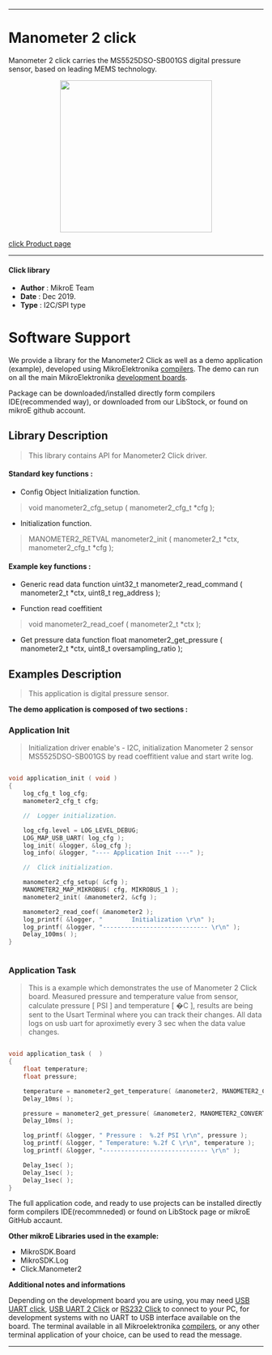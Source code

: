 
---
# Manometer 2 click

Manometer 2 click carries the MS5525DSO-SB001GS digital pressure sensor, based on leading MEMS technology.

<p align="center">
  <img src="https://download.mikroe.com/images/click_for_ide/manometer2_click.png" height=300px>
</p>

[click Product page](<https://www.mikroe.com/manometer-2-click>)

---


#### Click library 

- **Author**        : MikroE Team
- **Date**          : Dec 2019.
- **Type**          : I2C/SPI type


# Software Support

We provide a library for the Manometer2 Click 
as well as a demo application (example), developed using MikroElektronika 
[compilers](https://shop.mikroe.com/compilers). 
The demo can run on all the main MikroElektronika [development boards](https://shop.mikroe.com/development-boards).

Package can be downloaded/installed directly form compilers IDE(recommended way), or downloaded from our LibStock, or found on mikroE github account. 

## Library Description

> This library contains API for Manometer2 Click driver.

#### Standard key functions :

- Config Object Initialization function.
> void manometer2_cfg_setup ( manometer2_cfg_t *cfg ); 
 
- Initialization function.
> MANOMETER2_RETVAL manometer2_init ( manometer2_t *ctx, manometer2_cfg_t *cfg );

#### Example key functions :

- Generic read data function
uint32_t manometer2_read_command ( manometer2_t *ctx, uint8_t reg_address );

- Function read coeffitient
> void manometer2_read_coef ( manometer2_t *ctx );

- Get pressure data function
float manometer2_get_pressure ( manometer2_t *ctx, uint8_t oversampling_ratio );

## Examples Description

> This application is digital pressure sensor.

**The demo application is composed of two sections :**

### Application Init 

> Initialization driver enable's - I2C,
> initialization Manometer 2 sensor MS5525DSO-SB001GS by read coeffitient value
> and start write log.

```c

void application_init ( void )
{
    log_cfg_t log_cfg;
    manometer2_cfg_t cfg;

    //  Logger initialization.

    log_cfg.level = LOG_LEVEL_DEBUG;
    LOG_MAP_USB_UART( log_cfg );
    log_init( &logger, &log_cfg );
    log_info( &logger, "---- Application Init ----" );

    //  Click initialization.

    manometer2_cfg_setup( &cfg );
    MANOMETER2_MAP_MIKROBUS( cfg, MIKROBUS_1 );
    manometer2_init( &manometer2, &cfg );

    manometer2_read_coef( &manometer2 );
    log_printf( &logger, "        Initialization \r\n" );
    log_printf( &logger, "----------------------------- \r\n" );
    Delay_100ms( );
}
  
```

### Application Task

> This is a example which demonstrates the use of Manometer 2 Click board.
> Measured pressure and temperature value from sensor, calculate pressure [ PSI ] and temperature [ �C ],
> results are being sent to the Usart Terminal where you can track their changes.
> All data logs on usb uart for aproximetly every 3 sec when the data value changes.

```c

void application_task (  )
{
    float temperature;
    float pressure;

    temperature = manometer2_get_temperature( &manometer2, MANOMETER2_CONVERT_4096 );
    Delay_10ms( );

    pressure = manometer2_get_pressure( &manometer2, MANOMETER2_CONVERT_4096 );
    Delay_10ms( );

    log_printf( &logger, " Pressure :  %.2f PSI \r\n", pressure );
    log_printf( &logger, " Temperature: %.2f C \r\n", temperature );
    log_printf( &logger, "----------------------------- \r\n" );

    Delay_1sec( );
    Delay_1sec( );
    Delay_1sec( );
} 

``` 

The full application code, and ready to use projects can be  installed directly form compilers IDE(recommneded) or found on LibStock page or mikroE GitHub accaunt.

**Other mikroE Libraries used in the example:** 

- MikroSDK.Board
- MikroSDK.Log
- Click.Manometer2

**Additional notes and informations**

Depending on the development board you are using, you may need 
[USB UART click](https://shop.mikroe.com/usb-uart-click), 
[USB UART 2 Click](https://shop.mikroe.com/usb-uart-2-click) or 
[RS232 Click](https://shop.mikroe.com/rs232-click) to connect to your PC, for 
development systems with no UART to USB interface available on the board. The 
terminal available in all Mikroelektronika 
[compilers](https://shop.mikroe.com/compilers), or any other terminal application 
of your choice, can be used to read the message.



---

